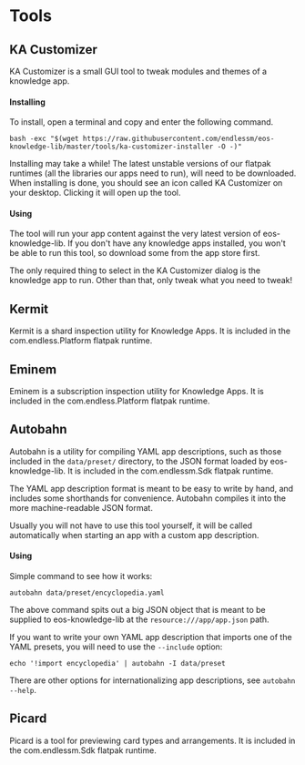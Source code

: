 Tools
=====

KA Customizer
-------------
KA Customizer is a small GUI tool to tweak modules and themes of a knowledge
app.

#### Installing
To install, open a terminal and copy and enter the following command.
```
bash -exc "$(wget https://raw.githubusercontent.com/endlessm/eos-knowledge-lib/master/tools/ka-customizer-installer -O -)"
```
Installing may take a while! The latest unstable versions of our flatpak
runtimes (all the libraries our apps need to run), will need to be downloaded.
When installing is done, you should see an icon called KA Customizer on your
desktop. Clicking it will open up the tool.

#### Using
The tool will run your app content against the very latest version of
eos-knowledge-lib. If you don't have any knowledge apps installed, you won't
be able to run this tool, so download some from the app store first.

The only required thing to select in the KA Customizer dialog is the knowledge
app to run. Other than that, only tweak what you need to tweak!

Kermit
------
Kermit is a shard inspection utility for Knowledge Apps. It is included in the
com.endless.Platform flatpak runtime.

Eminem
------
Eminem is a subscription inspection utility for Knowledge Apps. It is included
in the com.endless.Platform flatpak runtime.

Autobahn
--------
Autobahn is a utility for compiling YAML app descriptions, such as those included in the `data/preset/` directory, to the JSON format loaded by eos-knowledge-lib.
It is included in the com.endlessm.Sdk flatpak runtime.

The YAML app description format is meant to be easy to write by hand, and includes some shorthands for convenience.
Autobahn compiles it into the more machine-readable JSON format.

Usually you will not have to use this tool yourself, it will be called automatically when starting an app with a custom app description.

#### Using
Simple command to see how it works:
```
autobahn data/preset/encyclopedia.yaml
```
The above command spits out a big JSON object that is meant to be supplied to eos-knowledge-lib at the `resource:///app/app.json` path.

If you want to write your own YAML app description that imports one of the YAML presets, you will need to use the `--include` option:
```
echo '!import encyclopedia' | autobahn -I data/preset
```

There are other options for internationalizing app descriptions, see `autobahn --help`.

Picard
------
Picard is a tool for previewing card types and arrangements. It is included in
the com.endlessm.Sdk flatpak runtime.
